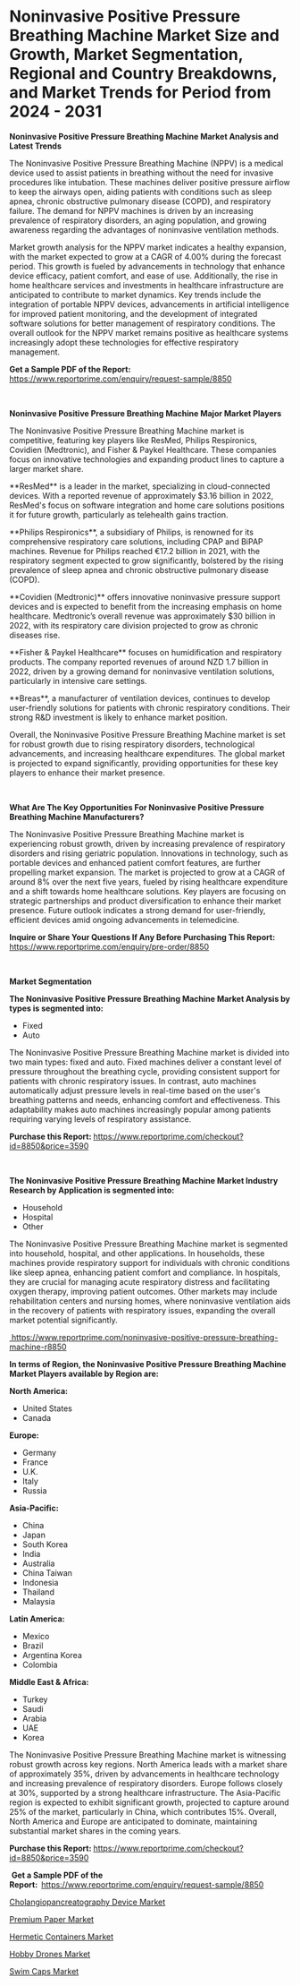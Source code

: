 <p><h1>Noninvasive Positive Pressure Breathing Machine Market Size and Growth, Market Segmentation, Regional and Country Breakdowns, and Market Trends for Period from 2024 -  2031</h1></p><p><strong>Noninvasive Positive Pressure Breathing Machine Market Analysis and Latest Trends</strong></p>
<p><p>The Noninvasive Positive Pressure Breathing Machine (NPPV) is a medical device used to assist patients in breathing without the need for invasive procedures like intubation. These machines deliver positive pressure airflow to keep the airways open, aiding patients with conditions such as sleep apnea, chronic obstructive pulmonary disease (COPD), and respiratory failure. The demand for NPPV machines is driven by an increasing prevalence of respiratory disorders, an aging population, and growing awareness regarding the advantages of noninvasive ventilation methods.</p><p>Market growth analysis for the NPPV market indicates a healthy expansion, with the market expected to grow at a CAGR of 4.00% during the forecast period. This growth is fueled by advancements in technology that enhance device efficacy, patient comfort, and ease of use. Additionally, the rise in home healthcare services and investments in healthcare infrastructure are anticipated to contribute to market dynamics. Key trends include the integration of portable NPPV devices, advancements in artificial intelligence for improved patient monitoring, and the development of integrated software solutions for better management of respiratory conditions. The overall outlook for the NPPV market remains positive as healthcare systems increasingly adopt these technologies for effective respiratory management.</p></p>
<p><strong>Get a Sample PDF of the Report:&nbsp;</strong> <a href="https://www.reportprime.com/enquiry/request-sample/8850?utm_campaign=1126&utm_medium=2&utm_source=Github&utm_content=ia&utm_term=16112024&utm_id=noninvasive-positive-pressure-breathing-machine">https://www.reportprime.com/enquiry/request-sample/8850</a></p>
<p>&nbsp;</p>
<p><strong>Noninvasive Positive Pressure Breathing Machine Major Market Players</strong></p>
<p><p>The Noninvasive Positive Pressure Breathing Machine market is competitive, featuring key players like ResMed, Philips Respironics, Covidien (Medtronic), and Fisher & Paykel Healthcare. These companies focus on innovative technologies and expanding product lines to capture a larger market share.</p><p>**ResMed** is a leader in the market, specializing in cloud-connected devices. With a reported revenue of approximately $3.16 billion in 2022, ResMed's focus on software integration and home care solutions positions it for future growth, particularly as telehealth gains traction.</p><p>**Philips Respironics**, a subsidiary of Philips, is renowned for its comprehensive respiratory care solutions, including CPAP and BiPAP machines. Revenue for Philips reached €17.2 billion in 2021, with the respiratory segment expected to grow significantly, bolstered by the rising prevalence of sleep apnea and chronic obstructive pulmonary disease (COPD).</p><p>**Covidien (Medtronic)** offers innovative noninvasive pressure support devices and is expected to benefit from the increasing emphasis on home healthcare. Medtronic’s overall revenue was approximately $30 billion in 2022, with its respiratory care division projected to grow as chronic diseases rise.</p><p>**Fisher & Paykel Healthcare** focuses on humidification and respiratory products. The company reported revenues of around NZD 1.7 billion in 2022, driven by a growing demand for noninvasive ventilation solutions, particularly in intensive care settings.</p><p>**Breas**, a manufacturer of ventilation devices, continues to develop user-friendly solutions for patients with chronic respiratory conditions. Their strong R&D investment is likely to enhance market position.</p><p>Overall, the Noninvasive Positive Pressure Breathing Machine market is set for robust growth due to rising respiratory disorders, technological advancements, and increasing healthcare expenditures. The global market is projected to expand significantly, providing opportunities for these key players to enhance their market presence.</p></p>
<p>&nbsp;</p>
<p><strong>What Are The Key Opportunities For Noninvasive Positive Pressure Breathing Machine Manufacturers?</strong></p>
<p><p>The Noninvasive Positive Pressure Breathing Machine market is experiencing robust growth, driven by increasing prevalence of respiratory disorders and rising geriatric population. Innovations in technology, such as portable devices and enhanced patient comfort features, are further propelling market expansion. The market is projected to grow at a CAGR of around 8% over the next five years, fueled by rising healthcare expenditure and a shift towards home healthcare solutions. Key players are focusing on strategic partnerships and product diversification to enhance their market presence. Future outlook indicates a strong demand for user-friendly, efficient devices amid ongoing advancements in telemedicine.</p></p>
<p><strong>Inquire or Share Your Questions If Any Before Purchasing This Report:</strong> <a href="https://www.reportprime.com/enquiry/pre-order/8850?utm_campaign=1126&utm_medium=2&utm_source=Github&utm_content=ia&utm_term=16112024&utm_id=noninvasive-positive-pressure-breathing-machine">https://www.reportprime.com/enquiry/pre-order/8850</a></p>
<p>&nbsp;</p>
<p><strong>Market Segmentation</strong></p>
<p><strong>The Noninvasive Positive Pressure Breathing Machine Market Analysis by types is segmented into:</strong></p>
<p><ul><li>Fixed</li><li>Auto</li></ul></p>
<p><p>The Noninvasive Positive Pressure Breathing Machine market is divided into two main types: fixed and auto. Fixed machines deliver a constant level of pressure throughout the breathing cycle, providing consistent support for patients with chronic respiratory issues. In contrast, auto machines automatically adjust pressure levels in real-time based on the user's breathing patterns and needs, enhancing comfort and effectiveness. This adaptability makes auto machines increasingly popular among patients requiring varying levels of respiratory assistance.</p></p>
<p><strong>Purchase this Report:&nbsp;</strong><a href="https://www.reportprime.com/checkout?id=8850&price=3590&utm_campaign=1126&utm_medium=2&utm_source=Github&utm_content=ia&utm_term=16112024&utm_id=noninvasive-positive-pressure-breathing-machine">https://www.reportprime.com/checkout?id=8850&price=3590</a></p>
<p>&nbsp;</p>
<p><strong>The Noninvasive Positive Pressure Breathing Machine Market Industry Research by Application is segmented into:</strong></p>
<p><ul><li>Household</li><li>Hospital</li><li>Other</li></ul></p>
<p><p>The Noninvasive Positive Pressure Breathing Machine market is segmented into household, hospital, and other applications. In households, these machines provide respiratory support for individuals with chronic conditions like sleep apnea, enhancing patient comfort and compliance. In hospitals, they are crucial for managing acute respiratory distress and facilitating oxygen therapy, improving patient outcomes. Other markets may include rehabilitation centers and nursing homes, where noninvasive ventilation aids in the recovery of patients with respiratory issues, expanding the overall market potential significantly.</p></p>
<p><a href="https://www.reportprime.com/noninvasive-positive-pressure-breathing-machine-r8850?utm_campaign=1126&utm_medium=2&utm_source=Github&utm_content=ia&utm_term=16112024&utm_id=noninvasive-positive-pressure-breathing-machine">&nbsp;https://www.reportprime.com/noninvasive-positive-pressure-breathing-machine-r8850</a></p>
<p><strong>In terms of Region, the Noninvasive Positive Pressure Breathing Machine Market Players available by Region are:</strong></p>
<p>
    <p> <strong> North America: </strong>
        <ul>
            <li>United States</li>
            <li>Canada</li>
        </ul>
        </p> 
    <p> <strong> Europe: </strong>
        <ul>
            <li>Germany</li>
            <li>France</li>
            <li>U.K.</li>
            <li>Italy</li>
            <li>Russia</li>
        </ul>
        </p> 
    <p> <strong> Asia-Pacific: </strong>
        <ul>
            <li>China</li>
            <li>Japan</li>
            <li>South Korea</li>
            <li>India</li>
            <li>Australia</li>
            <li>China Taiwan</li>
            <li>Indonesia</li>
            <li>Thailand</li>
            <li>Malaysia</li>
        </ul>
        </p> 
    <p> <strong> Latin America: </strong>
        <ul>
            <li>Mexico</li>
            <li>Brazil</li>
            <li>Argentina Korea</li>
            <li>Colombia</li>
        </ul>
        </p> 
    <p> <strong> Middle East & Africa: </strong>
        <ul>
            <li>Turkey</li>
            <li>Saudi</li>
            <li>Arabia</li>
            <li>UAE</li>
            <li>Korea</li>
        </ul>
    </p>
    </p>
<p><p>The Noninvasive Positive Pressure Breathing Machine market is witnessing robust growth across key regions. North America leads with a market share of approximately 35%, driven by advancements in healthcare technology and increasing prevalence of respiratory disorders. Europe follows closely at 30%, supported by a strong healthcare infrastructure. The Asia-Pacific region is expected to exhibit significant growth, projected to capture around 25% of the market, particularly in China, which contributes 15%. Overall, North America and Europe are anticipated to dominate, maintaining substantial market shares in the coming years.</p></p>
<p><strong>Purchase this Report: </strong><a href="https://www.reportprime.com/checkout?id=8850&price=3590&utm_campaign=1126&utm_medium=2&utm_source=Github&utm_content=ia&utm_term=16112024&utm_id=noninvasive-positive-pressure-breathing-machine">https://www.reportprime.com/checkout?id=8850&price=3590</a></p>
<p>&nbsp;<strong>Get a Sample PDF of the Report:&nbsp;&nbsp;</strong><a href="https://www.reportprime.com/enquiry/request-sample/8850?utm_campaign=1126&utm_medium=2&utm_source=Github&utm_content=ia&utm_term=16112024&utm_id=noninvasive-positive-pressure-breathing-machine">https://www.reportprime.com/enquiry/request-sample/8850</a></p>
<p><strong></strong></p>
<p><p><a href="https://github.com/gdfhhhj/Market-Research-Report-List-6/blob/main/cholangiopancreatography-device-market.md?utm_campaign=1126&utm_medium=2&utm_source=Github&utm_content=ia&utm_term=16112024&utm_id=noninvasive-positive-pressure-breathing-machine">Cholangiopancreatography Device Market</a></p><p><a href="https://www.linkedin.com/pulse/regulatory-landscape-its-influence-global-premium-paper-market-nwt2c?utm_campaign=1126&utm_medium=2&utm_source=Github&utm_content=ia&utm_term=16112024&utm_id=noninvasive-positive-pressure-breathing-machine">Premium Paper Market</a></p><p><a href="https://issuu.com/reportprime-2/docs/hermetic-containers-market-size-203_48f62e21caef34?utm_campaign=1126&utm_medium=2&utm_source=Github&utm_content=ia&utm_term=16112024&utm_id=noninvasive-positive-pressure-breathing-machine">Hermetic Containers Market</a></p><p><a href="https://issuu.com/reportprime-2/docs/hobby-drones-market-size-2030.pptx_7561cfead25bfe?utm_campaign=1126&utm_medium=2&utm_source=Github&utm_content=ia&utm_term=16112024&utm_id=noninvasive-positive-pressure-breathing-machine">Hobby Drones Market</a></p><p><a href="https://www.linkedin.com/pulse/swim-caps-market-analysis-product-segmentation-regional-forecasts-qc7ac?utm_campaign=1126&utm_medium=2&utm_source=Github&utm_content=ia&utm_term=16112024&utm_id=noninvasive-positive-pressure-breathing-machine">Swim Caps Market</a></p></p>
